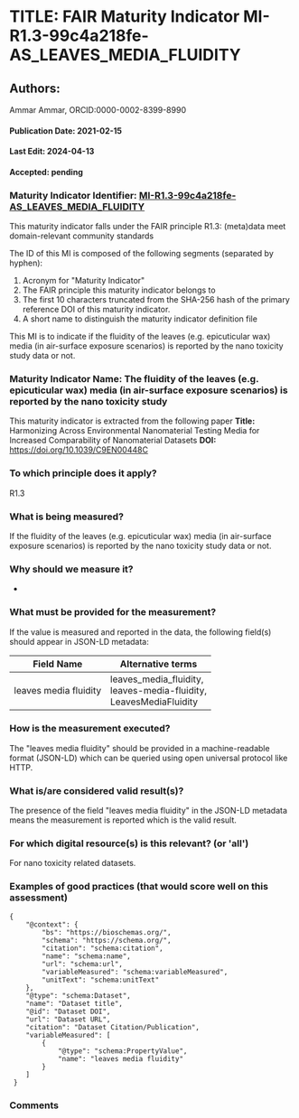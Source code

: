 # TITLE: FAIR Maturity Indicator MI-R1.3-99c4a218fe-AS_LEAVES_MEDIA_FLUIDITY

## Authors: 
Ammar Ammar, ORCID:0000-0002-8399-8990

#### Publication Date: 2021-02-15
#### Last Edit: 2024-04-13
#### Accepted: pending

### Maturity Indicator Identifier: [MI-R1.3-99c4a218fe-AS_LEAVES_MEDIA_FLUIDITY](https://w3id.org/nsdra/maturity-indicator/readme/MI-R1.3-99c4a218fe-AS_LEAVES_MEDIA_FLUIDITY)

This maturity indicator falls under the FAIR principle R1.3:
(meta)data meet domain-relevant community standards

The ID of this MI is composed of the following segments (separated by hyphen):
1. Acronym for "Maturity Indicator"
1. The FAIR principle this maturity indicator belongs to
1. The first 10 characters truncated from the SHA-256 hash of the primary reference DOI of this maturity indicator.
1. A short name to distinguish the maturity indicator definition file

This MI is to indicate if the fluidity of the leaves (e.g. epicuticular wax) media (in air-surface exposure scenarios) is reported by the nano toxicity study data or not.

### Maturity Indicator Name:  The fluidity of the leaves (e.g. epicuticular wax) media (in air-surface exposure scenarios) is reported by the nano toxicity study

This maturity indicator is extracted from the following paper 
**Title:** Harmonizing Across Environmental Nanomaterial Testing Media for Increased Comparability of Nanomaterial Datasets
**DOI:** https://doi.org/10.1039/C9EN00448C

### To which principle does it apply?  
R1.3

### What is being measured?
If the fluidity of the leaves (e.g. epicuticular wax) media (in air-surface exposure scenarios) is reported by the nano toxicity study data or not.

### Why should we measure it?
-

### What must be provided for the measurement?
If the value is measured and reported in the data, the following field(s) should appear in JSON-LD metadata: 

| Field Name            | Alternative terms                                                        |
| --------------------- | ------------------------------------------------------------------------ |
| leaves media fluidity | leaves_media_fluidity,<br>leaves-media-fluidity,<br>LeavesMediaFluidity  |

### How is the measurement executed?
The "leaves media fluidity" should be provided in a machine-readable format (JSON-LD) which can be queried using open universal protocol like HTTP.

### What is/are considered valid result(s)?
The presence of the field "leaves media fluidity" in the JSON-LD metadata means the measurement is reported which is the valid result.

### For which digital resource(s) is this relevant? (or 'all')
For nano toxicity related datasets.  

### Examples of good practices (that would score well on this assessment)
```{json}
{
 	"@context": {
 		"bs": "https://bioschemas.org/",
 		"schema": "https://schema.org/",
 		"citation": "schema:citation",
 		"name": "schema:name",
 		"url": "schema:url",
 		"variableMeasured": "schema:variableMeasured",
 		"unitText": "schema:unitText"
 	},
 	"@type": "schema:Dataset",
 	"name": "Dataset title",
 	"@id": "Dataset DOI",
 	"url": "Dataset URL",
 	"citation": "Dataset Citation/Publication",
 	"variableMeasured": [
 		{
 			"@type": "schema:PropertyValue",
 			"name": "leaves media fluidity"
 		}
 	]
 }
```

### Comments

